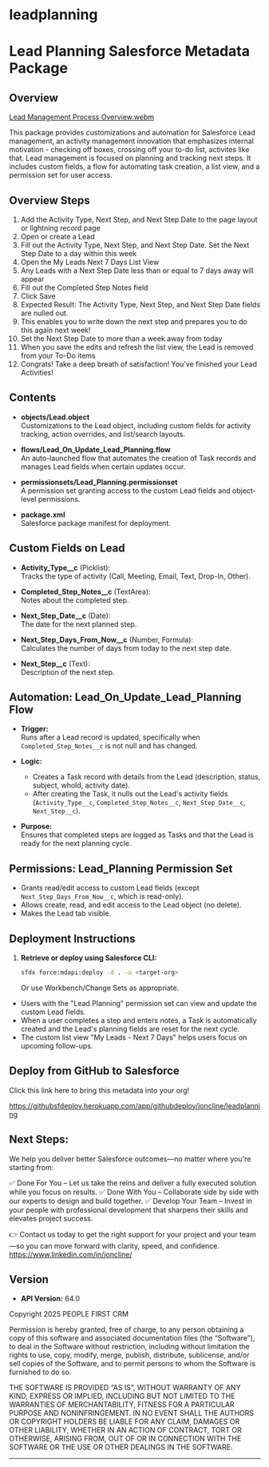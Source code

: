 # leadplanning

# Lead Planning Salesforce Metadata Package

## Overview

[Lead Management Process Overview.webm](https://github.com/user-attachments/assets/999cbebf-fcc1-44bf-90a6-233bea986659)


This package provides customizations and automation for Salesforce Lead management, an activity management innovation that emphasizes internal motivation - checking off boxes, crossing off your to-do list, activites like that. Lead management is focused on planning and tracking next steps. It includes custom fields, a flow for automating task creation, a list view, and a permission set for user access.

## Overview Steps

1. Add the Activity Type, Next Step, and Next Step Date to the page layout or lightning record page
2. Open or create a Lead 
3. Fill out the Activity Type, Next Step, and Next Step Date. Set the Next Step Date to a day within this week
4. Open the My Leads Next 7 Days List View
5. Any Leads with a Next Step Date less than or equal to 7 days away will appear
6. Fill out the Completed Step Notes field
7. Click Save
8. Expected Result: The Activity Type, Next Step, and Next Step Date fields are nulled out. 
9. This enables you to write down the next step and prepares you to do this again next week!
10. Set the Next Step Date to more than a week away from today
11. When you save the edits and refresh the list view, the Lead is removed from your To-Do items
12. Congrats! Take a deep breath of satisfaction! You've finished your Lead Activities!


## Contents

- **objects/Lead.object**  
  Customizations to the Lead object, including custom fields for activity tracking, action overrides, and list/search layouts.

- **flows/Lead_On_Update_Lead_Planning.flow**  
  An auto-launched flow that automates the creation of Task records and manages Lead fields when certain updates occur.

- **permissionsets/Lead_Planning.permissionset**  
  A permission set granting access to the custom Lead fields and object-level permissions.

- **package.xml**  
  Salesforce package manifest for deployment.

## Custom Fields on Lead

- **Activity_Type__c** (Picklist):  
  Tracks the type of activity (Call, Meeting, Email, Text, Drop-In, Other).

- **Completed_Step_Notes__c** (TextArea):  
  Notes about the completed step.

- **Next_Step_Date__c** (Date):  
  The date for the next planned step.

- **Next_Step_Days_From_Now__c** (Number, Formula):  
  Calculates the number of days from today to the next step date.

- **Next_Step__c** (Text):  
  Description of the next step.

## Automation: Lead_On_Update_Lead_Planning Flow

- **Trigger:**  
  Runs after a Lead record is updated, specifically when `Completed_Step_Notes__c` is not null and has changed.

- **Logic:**  
  - Creates a Task record with details from the Lead (description, status, subject, whoId, activity date).
  - After creating the Task, it nulls out the Lead's activity fields (`Activity_Type__c`, `Completed_Step_Notes__c`, `Next_Step_Date__c`, `Next_Step__c`).

- **Purpose:**  
  Ensures that completed steps are logged as Tasks and that the Lead is ready for the next planning cycle.

## Permissions: Lead_Planning Permission Set

- Grants read/edit access to custom Lead fields (except `Next_Step_Days_From_Now__c`, which is read-only).
- Allows create, read, and edit access to the Lead object (no delete).
- Makes the Lead tab visible.

## Deployment Instructions

1. **Retrieve or deploy using Salesforce CLI:**
   ```sh
   sfdx force:mdapi:deploy -d . -u <target-org>
   ```
   Or use Workbench/Change Sets as appropriate.
 

- Users with the "Lead Planning" permission set can view and update the custom Lead fields.
- When a user completes a step and enters notes, a Task is automatically created and the Lead's planning fields are reset for the next cycle.
- The custom list view "My Leads - Next 7 Days" helps users focus on upcoming follow-ups.


## Deploy from GitHub to Salesforce
Click this link here to bring this metadata into your org!

https://githubsfdeploy.herokuapp.com/app/githubdeploy/joncline/leadplanning


## Next Steps:
We help you deliver better Salesforce outcomes—no matter where you're starting from:

✅ Done For You – Let us take the reins and deliver a fully executed solution while you focus on results.
✅ Done With You – Collaborate side by side with our experts to design and build together.
✅ Develop Your Team – Invest in your people with professional development that sharpens their skills and elevates project success.

👉 Contact us today to get the right support for your project and your team—so you can move forward with clarity, speed, and confidence. https://www.linkedin.com/in/joncline/

## Version

- **API Version:** 64.0

Copyright 2025 PEOPLE FIRST CRM

Permission is hereby granted, free of charge, to any person obtaining a copy of this software and associated documentation files (the “Software”), to deal in the Software without restriction, including without limitation the rights to use, copy, modify, merge, publish, distribute, sublicense, and/or sell copies of the Software, and to permit persons to whom the Software is furnished to do so.

THE SOFTWARE IS PROVIDED “AS IS”, WITHOUT WARRANTY OF ANY KIND, EXPRESS OR IMPLIED, INCLUDING BUT NOT LIMITED TO THE WARRANTIES OF MERCHANTABILITY, FITNESS FOR A PARTICULAR PURPOSE AND NONINFRINGEMENT. IN NO EVENT SHALL THE AUTHORS OR COPYRIGHT HOLDERS BE LIABLE FOR ANY CLAIM, DAMAGES OR OTHER LIABILITY, WHETHER IN AN ACTION OF CONTRACT, TORT OR OTHERWISE, ARISING FROM, OUT OF OR IN CONNECTION WITH THE SOFTWARE OR THE USE OR OTHER DEALINGS IN THE SOFTWARE.

---
